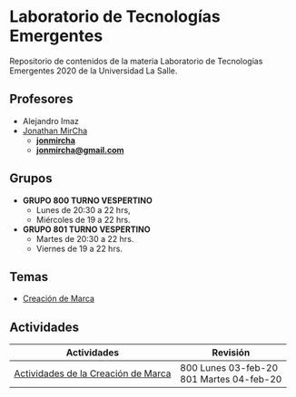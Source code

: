 # Laboratorio de Tecnologías Emergentes

Repositorio de contenidos de la materia Laboratorio de Tecnologías Emergentes 2020 de la Universidad La Salle.

## Profesores

- Alejandro Imaz
- [Jonathan MirCha](http://jonmircha.com)
  - **[jonmircha](https://youtube.com/jonmircha)**
  - **[jonmircha@gmail.com](mailto:jonmircha@gmail.com)**

## Grupos

- **GRUPO 800 TURNO VESPERTINO**
  - Lunes de 20:30 a 22 hrs,
  - Miércoles de 19 a 22 hrs.
- **GRUPO 801 TURNO VESPERTINO**
  - Martes de 20:30 a 22 hrs.
  - Viernes de 19 a 22 hrs.

## Temas

- [Creación de Marca](./mds/Marca.md)

## Actividades

| Actividades                                                       | Revisión                                     |
| ----------------------------------------------------------------- | -------------------------------------------- |
| [Actividades de la Creación de Marca](./mds/Marca.md#actividades) | 800 Lunes 03-feb-20 <br>801 Martes 04-feb-20 |
